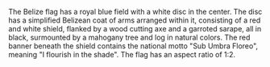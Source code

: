 The Belize flag has a royal blue field with a white disc in the center. The disc has a simplified Belizean coat of arms arranged within it, consisting of a red and white shield, flanked by a wood cutting axe and a garroted sarape, all in black, surmounted by a mahogany tree and log in natural colors. The red banner beneath the shield contains the national motto "Sub Umbra Floreo", meaning "I flourish in the shade". The flag has an aspect ratio of 1:2.